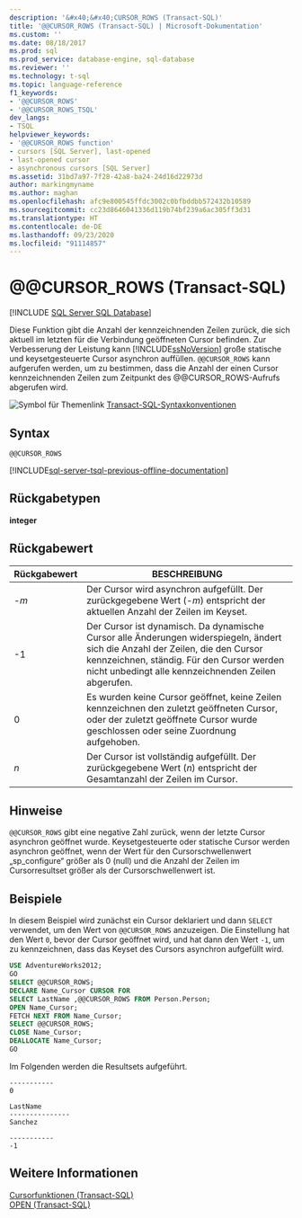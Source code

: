 ```yaml
---
description: '&#x40;&#x40;CURSOR_ROWS (Transact-SQL)'
title: '@@CURSOR_ROWS (Transact-SQL) | Microsoft-Dokumentation'
ms.custom: ''
ms.date: 08/18/2017
ms.prod: sql
ms.prod_service: database-engine, sql-database
ms.reviewer: ''
ms.technology: t-sql
ms.topic: language-reference
f1_keywords:
- '@@CURSOR_ROWS'
- '@@CURSOR_ROWS_TSQL'
dev_langs:
- TSQL
helpviewer_keywords:
- '@@CURSOR_ROWS function'
- cursors [SQL Server], last-opened
- last-opened cursor
- asynchronous cursors [SQL Server]
ms.assetid: 31bd7a97-7f28-42a8-ba24-24d16d22973d
author: markingmyname
ms.author: maghan
ms.openlocfilehash: afc9e800545ffdc3002c0bfbddbb572432b10589
ms.sourcegitcommit: cc23d8646041336d119b74bf239a6ac305ff3d31
ms.translationtype: HT
ms.contentlocale: de-DE
ms.lasthandoff: 09/23/2020
ms.locfileid: "91114857"
---
```

# <a name="x40x40cursor_rows-transact-sql"></a>&#x40;&#x40;CURSOR_ROWS (Transact-SQL)
[!INCLUDE [SQL Server SQL Database](../../includes/applies-to-version/sql-asdb.md)]

Diese Funktion gibt die Anzahl der kennzeichnenden Zeilen zurück, die sich aktuell im letzten für die Verbindung geöffneten Cursor befinden. Zur Verbesserung der Leistung kann [!INCLUDE[ssNoVersion](../../includes/ssnoversion-md.md)] große statische und keysetgesteuerte Cursor asynchron auffüllen. `@@CURSOR_ROWS` kann aufgerufen werden, um zu bestimmen, dass die Anzahl der einen Cursor kennzeichnenden Zeilen zum Zeitpunkt des @@CURSOR_ROWS-Aufrufs abgerufen wird.
  
![Symbol für Themenlink](../../database-engine/configure-windows/media/topic-link.gif "Symbol für Themenlink") [Transact-SQL-Syntaxkonventionen](../../t-sql/language-elements/transact-sql-syntax-conventions-transact-sql.md)
  
## <a name="syntax"></a>Syntax  
  
```syntaxsql
@@CURSOR_ROWS  
```  

[!INCLUDE[sql-server-tsql-previous-offline-documentation](../../includes/sql-server-tsql-previous-offline-documentation.md)]

## <a name="return-types"></a>Rückgabetypen
**integer**
  
## <a name="return-value"></a>Rückgabewert  
  
|Rückgabewert|BESCHREIBUNG|  
|---|---|
|-*m*|Der Cursor wird asynchron aufgefüllt. Der zurückgegebene Wert (-*m*) entspricht der aktuellen Anzahl der Zeilen im Keyset.|  
|-1|Der Cursor ist dynamisch. Da dynamische Cursor alle Änderungen widerspiegeln, ändert sich die Anzahl der Zeilen, die den Cursor kennzeichnen, ständig. Für den Cursor werden nicht unbedingt alle kennzeichnenden Zeilen abgerufen.|  
|0|Es wurden keine Cursor geöffnet, keine Zeilen kennzeichnen den zuletzt geöffneten Cursor, oder der zuletzt geöffnete Cursor wurde geschlossen oder seine Zuordnung aufgehoben.|  
|*n*|Der Cursor ist vollständig aufgefüllt. Der zurückgegebene Wert (*n*) entspricht der Gesamtanzahl der Zeilen im Cursor.|  
  
## <a name="remarks"></a>Hinweise  
`@@CURSOR_ROWS` gibt eine negative Zahl zurück, wenn der letzte Cursor asynchron geöffnet wurde. Keysetgesteuerte oder statische Cursor werden asynchron geöffnet, wenn der Wert für den Cursorschwellenwert „sp_configure“ größer als 0 (null) und die Anzahl der Zeilen im Cursorresultset größer als der Cursorschwellenwert ist.
  
## <a name="examples"></a>Beispiele  
In diesem Beispiel wird zunächst ein Cursor deklariert und dann `SELECT` verwendet, um den Wert von `@@CURSOR_ROWS` anzuzeigen. Die Einstellung hat den Wert `0`, bevor der Cursor geöffnet wird, und hat dann den Wert `-1`, um zu kennzeichnen, dass das Keyset des Cursors asynchron aufgefüllt wird.
  
```sql
USE AdventureWorks2012;  
GO  
SELECT @@CURSOR_ROWS;  
DECLARE Name_Cursor CURSOR FOR  
SELECT LastName ,@@CURSOR_ROWS FROM Person.Person;  
OPEN Name_Cursor;  
FETCH NEXT FROM Name_Cursor;  
SELECT @@CURSOR_ROWS;  
CLOSE Name_Cursor;  
DEALLOCATE Name_Cursor;  
GO             
```  
  
Im Folgenden werden die Resultsets aufgeführt.
  
```
-----------
0  
```

```
LastName
---------------
Sanchez
```

```
-----------
-1
```  
  
## <a name="see-also"></a>Weitere Informationen
[Cursorfunktionen &#40;Transact-SQL&#41;](../../t-sql/functions/cursor-functions-transact-sql.md)  
[OPEN &#40;Transact-SQL&#41;](../../t-sql/language-elements/open-transact-sql.md)
  
  
